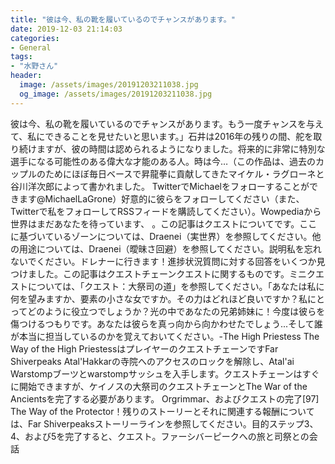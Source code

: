 ```yaml
---
title: "彼は今、私の靴を履いているのでチャンスがあります。"
date: 2019-12-03 21:14:03
categories:
- General
tags:
- "水野さん"
header:
  image: /assets/images/20191203211038.jpg
  og_image: /assets/images/20191203211038.jpg
---
```


彼は今、私の靴を履いているのでチャンスがあります。もう一度チャンスを与えて、私にできることを見せたいと思います。」石井は2016年の残りの間、舵を取り続けますが、彼の時間は認められるようになりました。将来的に非常に特別な選手になる可能性のある偉大な才能のある人。時は今…（この作品は、過去のカップルのためにほぼ毎日ベースで昇龍拳に貢献してきたマイケル・ラグローネと谷川洋次郎によって書かれました。 TwitterでMichaelをフォローすることができます@MichaelLaGrone）好意的に彼らをフォローしてください（また、Twitterで私をフォローしてRSSフィードを購読してください）。Wowpediaから世界はまだあなたを待っています、 <name> 。この記事はクエストについてです。ここに基づいているゾーンについては、Draenei（実世界）を参照してください。他の用途については、Draenei（曖昧さ回避）を参照してください。説明私を忘れないでください。ドレナーに行きます！進捗状況質問に対する回答をいくつか見つけました。この記事はクエストチェーンクエストに関するものです。ミニクエストについては、「クエスト：大祭司の道」を参照してください。「あなたは私に何を望みますか、要素の小さな女ですか。その力はどれほど良いですか？私にとってどのように役立つでしょうか？光の中であなたの兄弟姉妹に！今度は彼らを傷つけるつもりです。あなたは彼らを真っ向から向かわせたでしょう...そして誰が本当に担当しているのかを覚えておいてください。-The High Priestess The Way of the High PriestessはプレイヤーのクエストチェーンですFar Shiverpeaks Atal&#39;Hakkarの寺院へのアクセスのロックを解除し、Atal&#39;ai Warstompブーツとwarstompサッシュを入手します。クエストチェーンはすぐに開始できますが、ケイノスの大祭司のクエストチェーンとThe War of the Ancientsを完了する必要があります。 Orgrimmar、およびクエストの完了[97] The Way of the Protector！残りのストーリーとそれに関連する報酬については、Far Shiverpeaksストーリーラインを参照してください。目的ステップ3、4、および5を完了すると、クエスト。ファーシバーピークへの旅と司祭との会話

